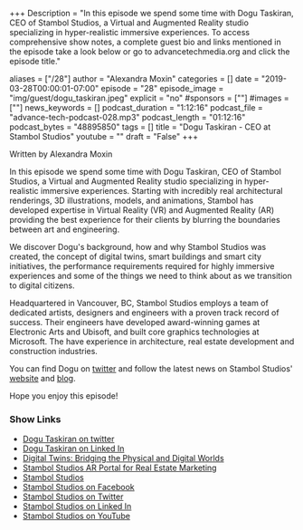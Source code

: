 +++
Description = "In this episode we spend some time with Dogu Taskiran, CEO of Stambol Studios, a Virtual and Augmented Reality studio specializing in hyper-realistic immersive experiences. To access comprehensive show notes, a complete guest bio and links mentioned in the episode take a look below or go to advancetechmedia.org and click the episode title."

aliases = ["/28"]
author = "Alexandra Moxin"
categories = []
date = "2019-03-28T00:00:01-07:00"
episode = "28"
episode_image = "img/guest/dogu_taskiran.jpeg"
explicit = "no"
#sponsors = [""]
#images = [""]
news_keywords = []
podcast_duration = "1:12:16"
podcast_file = "advance-tech-podcast-028.mp3"
podcast_length = "01:12:16"
podcast_bytes = "48895850"
tags = []
title = "Dogu Taskiran - CEO at Stambol Studios"
youtube = ""
draft = "False"
+++

Written by Alexandra Moxin

In this episode we spend some time with Dogu Taskiran, CEO of Stambol Studios, a Virtual and Augmented Reality studio specializing in hyper-realistic immersive experiences. Starting with incredibly real architectural renderings, 3D illustrations, models, and animations, Stambol has developed expertise in Virtual Reality (VR) and Augmented Reality (AR) providing the best experience for their clients by blurring the boundaries between art and engineering.

We discover Dogu's background, how and why Stambol Studios was created, the concept of digital twins, smart buildings and smart city initiatives, the performance requirements required for highly immersive experiences and some of the things we need to think about as we transition to digital citizens.

Headquartered in Vancouver, BC, Stambol Studios employs a team of dedicated artists, designers and engineers with a proven track record of success. Their engineers have developed award-winning games at Electronic Arts and Ubisoft, and built core graphics technologies at Microsoft. The have experience in architecture, real estate development and construction industries.

You can find Dogu on [twitter](https://twitter.com/hdtaskiran) and follow the latest news on Stambol Studios' [website](https://www.stambol.com/) and [blog](https://www.stambol.com/blog/).

Hope you enjoy this episode!

### Show Links

* [Dogu Taskiran on twitter](https://twitter.com/hdtaskiran)
* [Dogu Taskiran on Linked In](https://www.linkedin.com/in/hdtaskiran/)
* [Digital Twins: Bridging the Physical and Digital Worlds](https://www.stambol.com/2019/03/04/bimfinity-building-data-into-digital-twins/)
* [Stambol Studios AR Portal for Real Estate Marketing](https://www.stambol.com/2018/07/30/3-ways-to-use-ar-for-real-estate-marketing/)
* [Stambol Studios](https://www.stambol.com/)
* [Stambol Studios on Facebook](https://www.facebook.com/stambolstudios/)
* [Stambol Studios on Twitter](https://twitter.com/StambolStudios)
* [Stambol Studios on Linked In](https://www.linkedin.com/company/stambol-studios/)
* [Stambol Studios on YouTube](https://www.youtube.com/c/StambolStudios)



    
